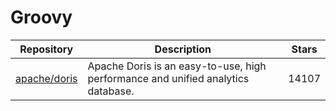 # Groovy

| Repository                                      | Description                                                                      | Stars |
| ----------------------------------------------- | -------------------------------------------------------------------------------- | ----- |
| [apache/doris](https://github.com/apache/doris) | Apache Doris is an easy-to-use, high performance and unified analytics database. | 14107 |
